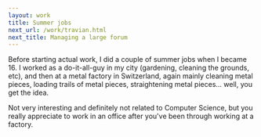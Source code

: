```yaml
---
layout: work
title: Summer jobs
next_url: /work/travian.html
next_title: Managing a large forum
---
```

Before starting actual work, I did a couple of summer jobs when I became 16. I worked as a do-it-all-guy in my city (gardening, cleaning the grounds, etc), and then at a metal factory in Switzerland, again mainly cleaning metal pieces, loading trails of metal pieces, straightening metal pieces... well, you get the idea. 

Not very interesting and definitely not related to Computer Science, but you really appreciate to work in an office after you've been through working at a factory.